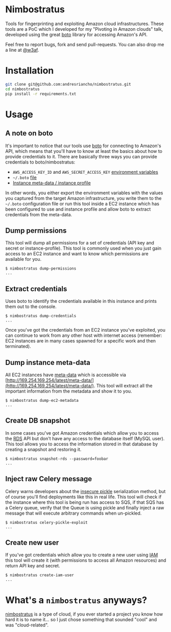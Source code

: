 Nimbostratus
============

Tools for fingerprinting and exploiting Amazon cloud infrastructures. These tools are a PoC which I developed for my "Pivoting in Amazon clouds" talk, developed using the great [boto](https://github.com/boto/boto) library for accessing Amazon's API.

Feel free to report bugs, fork and send pull-requests. You can also drop me a line at [@w3af](https://twitter.com/w3af).

Installation
============

```bash
git clone git@github.com:andresriancho/nimbostratus.git
cd nimbostratus
pip install -r requirements.txt
```


Usage
=====

A note on boto
--------------

It's important to notice that our tools use [boto](https://github.com/boto/boto) for connecting to Amazon's API, which
means that you'll have to know at least the basics about how to provide credentials to it. There are basically three
ways you can provide credentials to boto/nimbostratus:

 * `AWS_ACCESS_KEY_ID` and `AWS_SECRET_ACCESS_KEY` [environment variables](https://code.google.com/p/boto/wiki/BotoConfig)
 * `~/.boto` [file](https://code.google.com/p/boto/wiki/BotoConfig)
 * [Instance meta-data / instance profile](http://docs.aws.amazon.com/AWSEC2/latest/UserGuide/UsingIAM.html#UsingIAMrolesWithAmazonEC2Instances)

In other words, you either export the environment variables with the values you captured from the target Amazon infrastructure,
you write them to the `~/.boto` configuration file or run this tool inside a EC2 instance which has been configured to use and instance profile
and allow boto to extract credentials from the meta-data.


Dump permissions
----------------

This tool will dump all permissions for a set of credentials (API key and secret or instance-profile). This tool is commonly used when you just gain access to an EC2 instance and want to know which permissions are available for you.

```console
$ nimbostratus dump-permissions
...
```

Extract credentials
-------------------

Uses boto to identify the credentials available in this instance and prints them out to the console.

```console
$ nimbostratus dump-credentials
...
```

Once you've got the credentials from an EC2 instance you've exploited, you can continue to work from any other
host with internet access (remember: EC2 instances are in many cases spawned for a specific work and then terminated).

Dump instance meta-data
-----------------------

All EC2 instances have [meta-data](http://docs.aws.amazon.com/AWSEC2/latest/UserGuide/AESDG-chapter-instancedata.html)
which is accessible via [http://169.254.169.254/latest/meta-data/](http://169.254.169.254/latest/meta-data/). This
tool will extract all the important information from the metadata and show it to you.

```console
$ nimbostratus dump-ec2-metadata
...
```

Create DB snapshot
------------------

In some cases you've got Amazon credentials which allow you to access the [RDS](http://aws.amazon.com/rds/) API but
don't have any access to the database itself (MySQL user). This tool allows you to access the information stored in
that database by creating a snapshot and restoring it.

```console
$ nimbostratus snapshot-rds --password=foobar
...
```

Inject raw Celery message
-------------------------

Celery warns developers about the [insecure pickle](http://docs.celeryproject.org/en/latest/userguide/security.html#serializers)
serialization method, but of course you'll find deployments like this in real life. This tool will check if the instance
where this tool is being run has access to SQS, if that SQS has a Celery queue, verify that the Queue is using pickle and
finally inject a raw message that will execute arbitrary commands when un-pickled.

```console
$ nimbostratus celery-pickle-exploit
...
```

Create new user
---------------

If you've got credentials which allow you to create a new user using [IAM](http://aws.amazon.com/iam/) this tool will
create it (with permissions to access all Amazon resources) and return API key and secret.

```console
$ nimbostratus create-iam-user
...
```



What's a `nimbostratus` anyways?
================================

[nimbostratus](http://en.wikipedia.org/wiki/Nimbostratus_cloud) is a type of cloud, if you ever started a project you know how hard it is to name it... so I just chose something that sounded "cool" and was "cloud-related".

